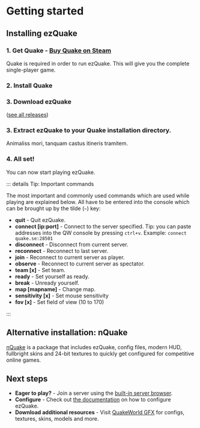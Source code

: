 ---
---

# Getting started

## Installing ezQuake

### 1. Get Quake - [Buy Quake on Steam](https://store.steampowered.com/app/2310/QUAKE/)

Quake is required in order to run ezQuake. This will give you the complete single-player game.

### 2. Install Quake

### 3. Download ezQuake

<!--@include: ./../parts/download.md-->

([see all releases](./downloads))

### 3. Extract ezQuake to your Quake installation directory.

Animaliss mori, tanquam castus itineris tramitem.

### 4. All set!

You can now start playing ezQuake.

::: details Tip: Important commands

The most important and commonly used commands which are used while playing are explained below. All have to be entered into the console which can be
brought up by the tilde (`~`) key:

- **quit** - Quit ezQuake.
- **connect [ip:port]** - Connect to the server specified. Tip: you can paste addresses into the QW console by pressing `ctrl+v`.
  Example: `connect quake.se:28501`
- **disconnect** - Disconnect from current server.
- **reconnect** - Reconnect to last server.
- **join** - Reconnect to current server as player.
- **observe** - Reconnect to current server as spectator.
- **team [x]** - Set team.
- **ready** - Set yourself as ready.
- **break** - Unready yourself.
- **map [mapname]** - Change map.
- **sensitivity [x]** - Set mouse sensitivity
- **fov [x]** - Set field of view (10 to 170)

:::

## Alternative installation: nQuake

<a href="https://www.nquake.com/">nQuake</a> is a package that includes ezQuake, config files, modern HUD, fullbright
skins and 24-bit textures to quickly get configured for competitive online games.

## Next steps

* **Eager to play?** - Join a server using the [built-in server browser](/docs/server-browser).
* **Configure** - Check out [the documentation](/docs/hud) on how to configure ezQuake.
* **Download additional resources** - Visit [QuakeWorld GFX](https://gfx.quakeworld.nu) for configs, textures, skins, models and more.
